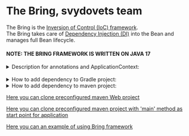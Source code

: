 # The Bring, svydovets team
The Bring is the [Inversion of Control (IoC) framework](https://en.wikipedia.org/wiki/Inversion_of_control#:~:text=In%20software%20engineering%2C%20inversion%20of,control%20from%20a%20generic%20framework.).  
The Bring takes care of [Dependency Injection (DI)](https://en.wikipedia.org/wiki/Dependency_injection) into the Bean and manages full Bean lifecycle.

#### NOTE: THE BRING FRAMEWORK IS WRITTEN ON JAVA 17 

<details>
<summary> Description for annotations and ApplicationContext: </summary> 

<details>
<summary> @Configuration: </summary> 

**[@Configuration](https://github.com/maingroon/svydovets-bring/blob/master/src/main/java/com/bobocode/svydovets/annotation/Configuration.java)**
> This annotation is a marker that applicable to class and by this annotation the Bring is looking for beans configurations.
</details>
<details>
<summary> @Bean: </summary> 

**[@Bean](https://github.com/maingroon/svydovets-bring/blob/master/src/main/java/com/bobocode/svydovets/annotation/Bean.java)**
> This annotation is usually applicable to POJO that cannot be marked as **[@Component](https://github.com/maingroon/svydovets-bring/blob/master/src/main/java/com/bobocode/svydovets/annotation/Component.java)**
> and in cases when we need to provide custom initialization for the POJO object.   
> **NOTE: CLASS HAVE TO CONTAIN EMPTY CONSTRUCTOR**
>
>> ### Example:
>> **Imagine that you have external library, and you want to pass to the Bring all the control of lifecycle of this POJO:**
>>> Step 1 -> Create the configuration class (class that is marked as **[@Configuration](https://github.com/maingroon/svydovets-bring/blob/master/src/main/java/com/bobocode/svydovets/annotation/Configuration.java)**)  
>>> ![bean_config](https://user-images.githubusercontent.com/55089853/180369044-7af2ffe2-fc35-4c95-a625-909702b92db6.png)
>>
>>> Step 2 -> Create the method that returns required POJO and mark this method as ***@Bean***  
>>> ![name_without_name](https://user-images.githubusercontent.com/55089853/180370309-98a8e083-d631-425f-beaf-900a9a34f767.png)  
>>> If you need to pass some unique name -> ***@Bean("bean_name")***  

>>
>>> Full class  
>>> ![bean_full](https://user-images.githubusercontent.com/55089853/180369802-cb99a79d-5a9f-414e-8d58-ab30d57fc246.png)
</details>
<details>
<summary> @Component: </summary> 

**[@Component](https://github.com/maingroon/svydovets-bring/blob/master/src/main/java/com/bobocode/svydovets/annotation/Component.java)**
> This annotation is applicable to class. The Bring will create a bean and will manage all lifecycle of this bean.  
> **NOTE: CLASS HAVE TO CONTAIN EMPTY CONSTRUCTOR**
>
>> ### Example:
>> Annotate class as **@Component**, in case presented on the picture below, the name for the bean will be
>> *"com.bobocode.svydovets.beans.scanner.quoter.books.HarryPotterQuoter"*  
>> ![component](https://user-images.githubusercontent.com/55089853/180456037-c38d2cc1-c59c-4c87-b028-122dc388b407.png)
>>
>> You can pass your custom name for bean. This is helpful in cases when tou have beans that implement one interface,
>> this works in conjunction with **[@Inject](https://github.com/maingroon/svydovets-bring/blob/master/src/main/java/com/bobocode/svydovets/annotation/Inject.java)**
>> annotation.
>> In the case on the picture below the bean name will be *"hp""*
>> ![component_name](https://user-images.githubusercontent.com/55089853/180457950-8b18416e-0f73-4fd4-af2c-b42d978e1ef9.png)
</details>
<details>
<summary> @Inject: </summary> 

**[@Inject](https://github.com/maingroon/svydovets-bring/blob/master/src/main/java/com/bobocode/svydovets/annotation/Inject.java)**
> This annotation makes [Dependency Injection (DI)](https://en.wikipedia.org/wiki/Dependency_injection) into bean.   
> This annotation applicable in classes that marked as *@Component* or if we create a bean (via *@Bean* annotation) for
> the class where we use it. You can mark by this annotation a field that is a bean or an interface that have realization
> that is marked as *@Component* or *@Bean* and the Bring-Bean-Container contains it, then the
> Bring will inject it. If Bring-Bean-Container doesn't have it -> the
> [NoSuchBeanDefinitionException](https://github.com/maingroon/svydovets-bring/blob/master/src/main/java/com/bobocode/svydovets/exception/NoSuchBeanDefinitionException.java)
> will be thrown. If an interface contains more than one realization, then the
> [NoUniqueBeanDefinitionException](https://github.com/maingroon/svydovets-bring/blob/master/src/main/java/com/bobocode/svydovets/exception/NoUniqueBeanDefinitionException.java)
> will be thrown.
>> ### Example:
>> ![quoter](https://user-images.githubusercontent.com/55089853/180592649-d162226e-1871-458a-a448-cda86ac68a6a.png)
>> ![quoter_r_1](https://user-images.githubusercontent.com/55089853/180594022-98e33b75-28ec-43fe-8df2-4d3abd7ed2af.png)
>> ![quoter_r_2](https://user-images.githubusercontent.com/55089853/180594024-98219402-ce96-4d1c-b8ae-f249abbe6ab2.png)
>> ### Example:
>> ![hp_injected_quoterpng](https://user-images.githubusercontent.com/55089853/180594031-483426c6-149c-47ee-a2df-051822a86fba.png)
</details>

<details>
<summary> @PostConstruct: </summary> 

**[@PostConstruct](https://github.com/maingroon/svydovets-bring/blob/master/src/main/java/com/bobocode/svydovets/annotation/PostConstruct.java)**
> This annotation is a bean lifecycle callback applied to the method that performs additional initialization
>> ### Example:
>>![image](https://user-images.githubusercontent.com/12940663/183023353-a9c8c638-b335-451d-be4c-01c6914df4a9.png)
</details>
<br>
<details>
<summary> ApplicationContext: </summary>

## Description for the [ApplicationContext](https://github.com/maingroon/svydovets-bring/blob/master/src/main/java/com/bobocode/svydovets/context/ApplicationContext.java):
> *The *ApplicationContext* is the main interface in the Bring. It has realizations for some configurations of bean
> lifecycle regulations and control. Nowadays, the Bring contains only AnnotationConfigurationApplicationContext but
> we are on the way of evolving and will add other ConfigurationApplicationContext (for instance XmlConfigurationApplicationContext).*
>
> Also, the ApplicationContext provides the methods that provide required beans:
> - *getBean(Class<T> beanType)* - provides bean by the bean type
> - *getBean(String beanName)* - provides bean by the bean name
> - *getBean(String beanName, Class<T> beanType)* - provides bean by the bean name and by the bean type
> - *getBeans(Class<?> beanType)* - provides beans by the bean type
>
</details>
<details>
<summary> BeanPostProcessor: </summary> 

**[BeanPostProcessor](https://github.com/maingroon/svydovets-bring/blob/master/src/main/java/com/bobocode/svydovets/beans/bpp/BeanPostProcessor.java)**
> This interface defines callback methods that you can implement to provide you own bean instantiation logic to customize beans someway, etc. PostConstruct methods will be applied to all beans during creation.  You can define one or more postprocessors they will work sequentially.
>> ### Example:
>>![image](https://user-images.githubusercontent.com/12940663/183030773-699d0bb9-c2bc-4c83-a651-589588a3a7bd.png)
</details>
</details>
<br>
<details>
<summary> How to add dependency to Gradle project: </summary>

1. Add maven repository to your build.gradle. You need your github username and github packages read token.
```
repositories {
  mavenCentral()
  maven {
    url = uri("https://maven.pkg.github.com/maingroon/svydovets-bring")
      credentials {
        username = 'your_github_email'
        password = 'bring_token'
      }
   }
}
```
2. Replace *your_github_emailt* on your email from the GitHub account
3. [Contact Bring team and ask a token for downloading dependency](https://github.com/khshanovskyi/get_token/blob/main/README.md)
4. Replace *bring_token* on provided from Bring team
5. Add dependency:
```
implementation 'com.svydovets:svydovets-bring-framework:0.0.1-SNAPSHOT'
```
</details>

<details>
<summary> How to add dependency to maven project: </summary>

1. Create in your .m2 (Windows example of this folder C:\Users\username.m2) folder setting.xml file. If the file is
   already exists go to point 2.
2. Add to the file:
```
<settings xmlns="http://maven.apache.org/SETTINGS/1.0.0"
          xmlns:xsi="http://www.w3.org/2001/XMLSchema-instance"
          xsi:schemaLocation="http://maven.apache.org/SETTINGS/1.0.0
                      http://maven.apache.org/xsd/settings-1.0.0.xsd">
<activeProfiles>
    <activeProfile>github</activeProfile>
</activeProfiles>
<profiles>
    <profile>
        <id>github</id>
        <repositories>
            <repository>
                <id>central</id>
                <url>https://repo1.maven.org/maven2</url>
            </repository>
            <repository>
                <id>github</id>
                <url>https://maven.pkg.github.com/maingroon/svydovets-bring</url>
                <snapshots>
                    <enabled>true</enabled>
                </snapshots>
            </repository>
        </repositories>
    </profile>
</profiles>
<servers>
    <server>
        <id>github</id>
        <username>your_github_email</username>
        <password>bring_token</password>
    </server>
</servers>
</settings>             
```
3. Replace *your_github_email* in this file on your email from the GitHub account
4. [Contact Bring team and ask a token for downloading dependency](https://github.com/khshanovskyi/get_token/blob/main/README.md)
5. Replace *bring_token* on provided from Bring team
6. Add dependency:
```
<dependency>
     <groupId>com.svydovets</groupId>
     <artifactId>svydovets-bring-framework</artifactId>
     <version>0.0.1-SNAPSHOT</version>
</dependency>
```
</details>

[Here you can clone preconfigured maven Web project](https://github.com/khshanovskyi/preconfiguredMavenPtojectForWebApplication)

[Here you can clone preconfigured maven project with 'main' method as start point for application](https://github.com/khshanovskyi/preconfiguredMavenProjectWitnMainStartPoint)

[Here you can an example of using Bring framework](https://github.com/khshanovskyi/bring-nasa-pictures)